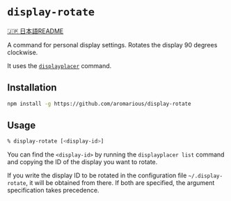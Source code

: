 # `display-rotate`

[🇯🇵 日本語README](readme.ja.md)

A command for personal display settings. Rotates the display 90 degrees clockwise.

It uses the [`displayplacer`](https://github.com/jakehilborn/displayplacer) command.

## Installation
```sh
npm install -g https://github.com/aromarious/display-rotate
```

## Usage

```sh
% display-rotate [<display-id>]
```

You can find the `<display-id>` by running the `displayplacer list` command and copying the ID of the display you want to rotate.

If you write the display ID to be rotated in the configuration file `~/.display-rotate`, it will be obtained from there. If both are specified, the argument specification takes precedence.
